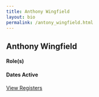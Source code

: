 ```yaml
---
title: Anthony Wingfield
layout: bio
permalink: /antony_wingfield.html
---
```


## Anthony Wingfield

#### Role(s)

#### Dates Active

<a href="{{ '/browse.html' | relative_url }}#Anthony Wingfield" class="btn btn-custom">View Registers</a>